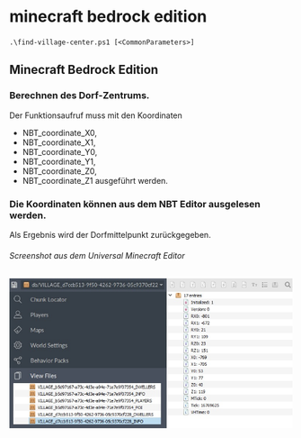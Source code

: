 # minecraft bedrock edition
`.\find-village-center.ps1 [<CommonParameters>]`

## Minecraft Bedrock Edition
### Berechnen des Dorf-Zentrums.
Der Funktionsaufruf muss mit den Koordinaten 
- NBT_coordinate_X0,
- NBT_coordinate_X1,
- NBT_coordinate_Y0,
- NBT_coordinate_Y1,
- NBT_coordinate_Z0,
- NBT_coordinate_Z1 ausgeführt werden.

### Die Koordinaten können aus dem NBT Editor ausgelesen werden.
Als Ergebnis wird der Dorfmittelpunkt zurückgegeben.

###### Screenshot aus dem Universal Minecraft Editor
![Screenshot](https://github.com/dr-woitschek/spielkiste/blob/master/minecraft/find-village-center_NBT-Informationen.jpg)